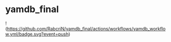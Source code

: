 # yamdb_final
!(https://github.com/RabcriN/yamdb_final/actions/workflows/yamdb_workflow.yml/badge.svg?event=push)
